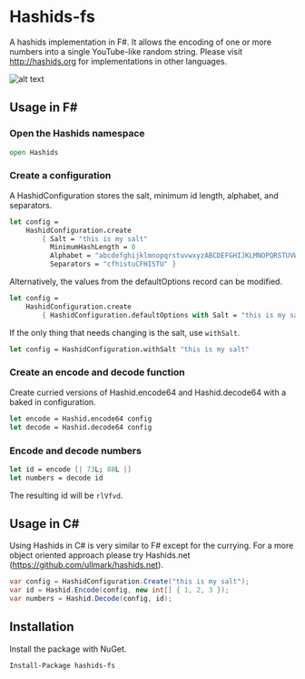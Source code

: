 # Hashids-fs
A hashids implementation in F#.
It allows the encoding of one or more numbers into a single YouTube-like random string.
Please visit http://hashids.org for implementations in other languages.

![alt text](https://ci.appveyor.com/api/projects/status/vxj71sajea928rl4?svg=true "Build status")

## Usage in F&#35;

### Open the Hashids namespace
```fsharp
open Hashids
```
### Create a configuration
A HashidConfiguration stores the salt, minimum id length, alphabet, and separators.
```fsharp
let config = 
    HashidConfiguration.create 
        { Salt = "this is my salt"
          MinimumHashLength = 0
          Alphabet = "abcdefghijklmnopqrstuvwxyzABCDEFGHIJKLMNOPQRSTUVWXYZ1234567890"
          Separators = "cfhistuCFHISTU" }
```
Alternatively, the values from the defaultOptions record can be modified.
```fsharp
let config = 
    HashidConfiguration.create 
        { HashidConfiguration.defaultOptions with Salt = "this is my salt" }
```
If the only thing that needs changing is the salt, use `withSalt`.
```fsharp
let config = HashidConfiguration.withSalt "this is my salt"
```
### Create an encode and decode function
Create curried versions of Hashid.encode64 and Hashid.decode64 with a baked in configuration.
```fsharp
let encode = Hashid.encode64 config
let decode = Hashid.decode64 config
```
### Encode and decode numbers
```fsharp
let id = encode [| 73L; 88L |]
let numbers = decode id
```
The resulting id will be `rlVfvd`.
## Usage in C&#35;
Using Hashids in C# is very similar to F# except for the currying.
For a more object oriented approach please try Hashids.net (https://github.com/ullmark/hashids.net).
```csharp
var config = HashidConfiguration.Create("this is my salt");
var id = Hashid.Encode(config, new int[] { 1, 2, 3 });
var numbers = Hashid.Decode(config, id);
```
## Installation
Install the package with NuGet.

    Install-Package hashids-fs


